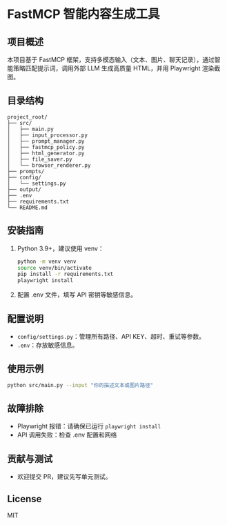 # FastMCP 智能内容生成工具

## 项目概述
本项目基于 FastMCP 框架，支持多模态输入（文本、图片、聊天记录），通过智能策略匹配提示词，调用外部 LLM 生成高质量 HTML，并用 Playwright 渲染截图。

## 目录结构
```
project_root/
├── src/
│   ├── main.py
│   ├── input_processor.py
│   ├── prompt_manager.py
│   ├── fastmcp_policy.py
│   ├── html_generator.py
│   ├── file_saver.py
│   └── browser_renderer.py
├── prompts/
├── config/
│   └── settings.py
├── output/
├── .env
├── requirements.txt
└── README.md
```

## 安装指南
1. Python 3.9+，建议使用 venv：
   ```bash
   python -m venv venv
   source venv/bin/activate
   pip install -r requirements.txt
   playwright install
   ```
2. 配置 .env 文件，填写 API 密钥等敏感信息。

## 配置说明
- `config/settings.py`：管理所有路径、API KEY、超时、重试等参数。
- `.env`：存放敏感信息。

## 使用示例
```bash
python src/main.py --input "你的描述文本或图片路径"
```

## 故障排除
- Playwright 报错：请确保已运行 `playwright install`
- API 调用失败：检查 .env 配置和网络

## 贡献与测试
- 欢迎提交 PR，建议先写单元测试。

## License
MIT
